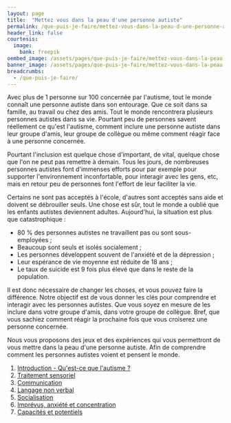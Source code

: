 ```yaml
---
layout: page
title:  "Mettez vous dans la peau d'une personne autiste"
permalink: /que-puis-je-faire/mettez-vous-dans-la-peau-d-une-personne-autiste/
header_link: false
courtesis:
  image:
    bank: freepik
oembed_image: /assets/pages/que-puis-je-faire/mettez-vous-dans-la-peau-d-une-personne-autiste/opengraph.jpg
banner_image: /assets/pages/que-puis-je-faire/mettez-vous-dans-la-peau-d-une-personne-autiste/banner.jpg
breadcrumbs:
  - /que-puis-je-faire/
---
```


Avec plus de 1 personne sur 100 concernée par l'autisme, tout le monde connaît une personne autiste dans son entourage. Que ce soit dans sa famille, au travail ou chez des amis.
Tout le monde rencontrera plusieurs personnes autistes dans sa vie.
Pourtant peu de personnes savent réellement ce qu'est l'autisme, comment inclure une personne autiste dans leur groupe d'amis, leur groupe de collègue ou même comment réagir
face à une personne concernée.


Pourtant l'inclusion est quelque chose d'important, de vital, quelque chose que l'on ne peut pas remettre à demain.
Tous les jours, de nombreuses personnes autistes font d'immenses efforts pour par exemple pour supporter l'environnement inconfortable, pour interagir avec les gens, etc, mais en retour
peu de personnes font l'effort de leur faciliter la vie.

Certains ne sont pas acceptés à l'école, d'autres sont acceptés sans aide et doivent se débrouiller seuls.
Une chose est sûr, tout le monde a oublié que les enfants autistes deviennent adultes. 
Aujourd'hui, la situation est plus que catastrophique&nbsp;:

 - 80&nbsp;% des personnes autistes ne travaillent pas ou sont sous-employées&nbsp;;
 - Beaucoup sont seuls et isolés socialement&nbsp;;
 - Les personnes développent souvent de l'anxiété et de la dépression&nbsp;;
 - Leur espérance de vie moyenne est réduite de 18 ans&nbsp;;
 - Le taux de suicide est 9 fois plus élevé que dans le reste de la population.

Il est donc nécessaire de changer les choses, et vous pouvez faire la différence.
Notre objectif est de vous donner les clés pour comprendre et interagir avec les personnes autistes.
Que vous soyez en mesure de les inclure dans votre groupe d'amis, dans votre groupe de collègue. Bref, que vous sachiez comment réagir la prochaine fois que vous croiserez une personne concernée.

Nous vous proposons des jeux et des expériences qui vous permettront de vous mettre dans la peau d'une personne autiste. Afin de comprendre comment les personnes autistes voient et pensent le monde.

<div class="highlight">
<ol>
 <li><a href="/que-puis-je-faire/mettez-vous-dans-la-peau-d-une-personne-autiste/qu-est-ce-que-l-autisme">Introduction - Qu'est-ce que l'autisme&nbsp;?</a></li>
 <li><a href="/que-puis-je-faire/mettez-vous-dans-la-peau-d-une-personne-autiste/traitement-sensoriel">Traitement sensoriel</a></li>
 <li><a href="/que-puis-je-faire/mettez-vous-dans-la-peau-d-une-personne-autiste/communication">Communication</a></li>
 <li><a href="/que-puis-je-faire/mettez-vous-dans-la-peau-d-une-personne-autiste/langage-non-verbal">Langage non verbal</a></li>
 <li><a href="/que-puis-je-faire/mettez-vous-dans-la-peau-d-une-personne-autiste/socialisation">Socialisation</a></li>
 <li><a href="/que-puis-je-faire/mettez-vous-dans-la-peau-d-une-personne-autiste/imprevus-anxiete-concentration">Imprévus, anxiété et concentration</a></li>
 <li><a href="/que-puis-je-faire/mettez-vous-dans-la-peau-d-une-personne-autiste/capacites-et-potentiels">Capacités et potentiels</a></li>
</ol>
</div>

